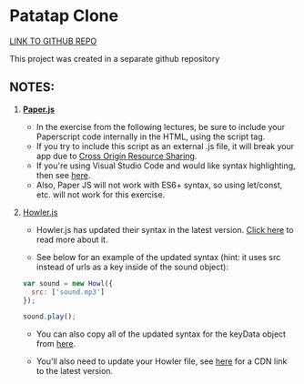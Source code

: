 # Patatap Clone

[LINK TO GITHUB REPO](https://github.com/dcbeergoddess/patatap_clone)

This project was created in a separate github repository

## NOTES: 
1. **[Paper.js](http://paperjs.org/)**

    -  In the exercise from the following lectures, be sure to include your Paperscript code internally in the HTML, using the script tag. 
    - If you try to include this script as an external .js file, it will break your app due to [Cross Origin Resource Sharing](https://developer.mozilla.org/en-US/docs/Web/HTTP/CORS).
    - If you're using Visual Studio Code and would like syntax highlighting, then see [here](https://www.youtube.com/watch?v=-mHkmAZBkzo).
    - Also, Paper JS will not work with ES6+ syntax, so using let/const, etc. will not work for this exercise.   



2. [Howler.js](https://howlerjs.com/)

    - Howler.js has updated their syntax in the latest version. 
    [Click here](https://github.com/goldfire/howler.js/#quick-start) 
    to read more about it. 

    - See below for an example of the updated syntax (hint: it uses src instead of urls as a key inside of the sound object):
    ```js
    var sound = new Howl({
      src: ['sound.mp3']
    });

    sound.play();
    ```
    - You can also copy all of the updated syntax for the keyData object from 
    [here](https://cdnjs.com/libraries/howler).

    - You'll also need to update your Howler file, see 
    [here](https://cdnjs.com/libraries/howler) 
    for a CDN link to the latest version.


  